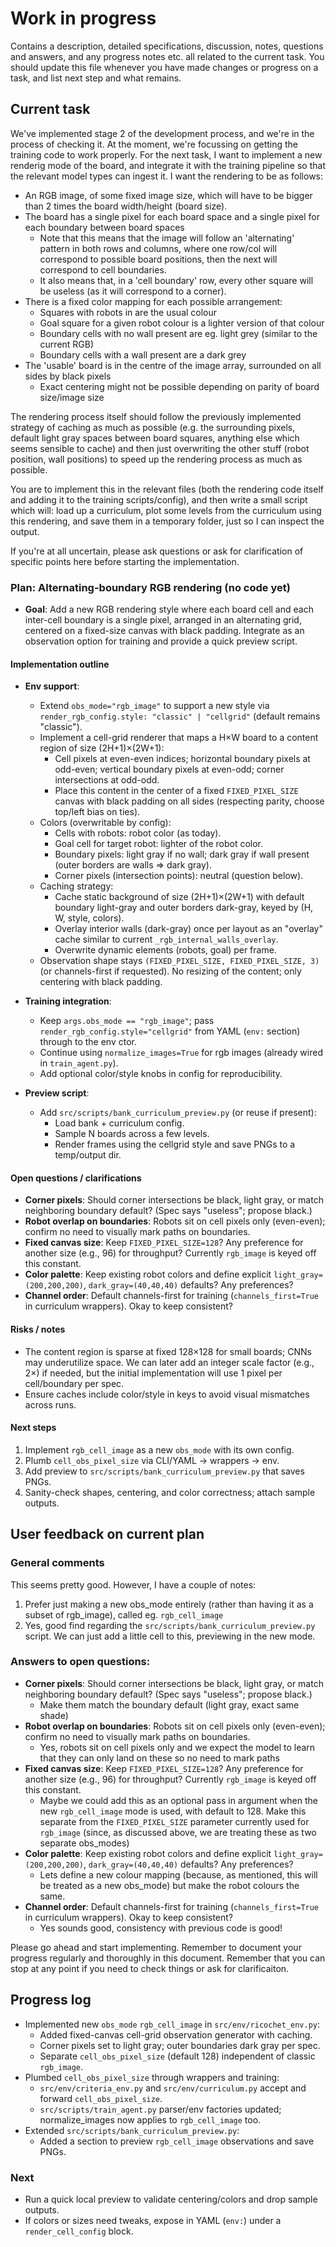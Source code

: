 # Work in progress
Contains a description, detailed specifications, discussion, notes, questions and answers, and any progress notes etc. all related to the current task. You should update this file whenever you have made changes or progress on a task, and list next step and what remains.

## Current task
We've implemented stage 2 of the development process, and we're in the process of checking it. At the moment, we're focussing on getting the training code to work properly. 
For the next task, I want to implement a new renderig mode of the board, and integrate it with the training pipeline so that the relevant model types can ingest it. 
I want the rendering to be as follows:
- An RGB image, of some fixed image size, which will have to be bigger than 2 times the board width/height (board size).
- The board has a single pixel for each board space and a single pixel for each boundary between board spaces
  - Note that this means that the image will follow an 'alternating' pattern in both rows and columns, where one row/col will correspond to possible board positions, then the next will correspond to cell boundaries.
  - It also means that, in a 'cell boundary' row, every other square will be useless (as it will correspond to a corner).
- There is a fixed color mapping for each possible arrangement:
  - Squares with robots in are the usual colour
  - Goal square for a given robot colour is a lighter version of that colour
  - Boundary cells with no wall present are eg. light grey (similar to the current RGB)
  - Boundary cells with a wall present are a dark grey
- The 'usable' board is in the centre of the image array, surrounded on all sides by black pixels
  - Exact centering might not be possible depending on parity of board size/image size

The rendering process itself should follow the previously implemented strategy of caching as much as possible (e.g. the surrounding pixels, default light gray spaces between board squares, anything else which seems sensible to cache) and then just overwriting the other stuff (robot position, wall positions) to speed up the rendering process as much as possible.

You are to implement this in the relevant files (both the rendering code itself and adding it to the training scripts/config), and then write a small script which will: load up a curriculum, plot some levels from the curriculum using this rendering, and save them in a temporary folder, just so I can inspect the output.

If you're at all uncertain, please ask questions or ask for clarification of specific points here before starting the implementation.

### Plan: Alternating-boundary RGB rendering (no code yet)

- **Goal**: Add a new RGB rendering style where each board cell and each inter-cell boundary is a single pixel, arranged in an alternating grid, centered on a fixed-size canvas with black padding. Integrate as an observation option for training and provide a quick preview script.

#### Implementation outline
- **Env support**:
  - Extend `obs_mode="rgb_image"` to support a new style via `render_rgb_config.style: "classic" | "cellgrid"` (default remains "classic").
  - Implement a cell-grid renderer that maps a H×W board to a content region of size (2H+1)×(2W+1):
    - Cell pixels at even-even indices; horizontal boundary pixels at odd-even; vertical boundary pixels at even-odd; corner intersections at odd-odd.
    - Place this content in the center of a fixed `FIXED_PIXEL_SIZE` canvas with black padding on all sides (respecting parity, choose top/left bias on ties).
  - Colors (overwritable by config):
    - Cells with robots: robot color (as today).
    - Goal cell for target robot: lighter of the robot color.
    - Boundary pixels: light gray if no wall; dark gray if wall present (outer borders are walls ⇒ dark gray).
    - Corner pixels (intersection points): neutral (question below).
  - Caching strategy:
    - Cache static background of size (2H+1)×(2W+1) with default boundary light-gray and outer borders dark-gray, keyed by (H, W, style, colors).
    - Overlay interior walls (dark-gray) once per layout as an "overlay" cache similar to current `_rgb_internal_walls_overlay`.
    - Overwrite dynamic elements (robots, goal) per frame.
  - Observation shape stays `(FIXED_PIXEL_SIZE, FIXED_PIXEL_SIZE, 3)` (or channels-first if requested). No resizing of the content; only centering with black padding.

- **Training integration**:
  - Keep `args.obs_mode == "rgb_image"`; pass `render_rgb_config.style="cellgrid"` from YAML (`env:` section) through to the env ctor.
  - Continue using `normalize_images=True` for rgb images (already wired in `train_agent.py`).
  - Add optional color/style knobs in config for reproducibility.

- **Preview script**:
  - Add `src/scripts/bank_curriculum_preview.py` (or reuse if present):
    - Load bank + curriculum config.
    - Sample N boards across a few levels.
    - Render frames using the cellgrid style and save PNGs to a temp/output dir.

#### Open questions / clarifications
- **Corner pixels**: Should corner intersections be black, light gray, or match neighboring boundary default? (Spec says "useless"; propose black.)
- **Robot overlap on boundaries**: Robots sit on cell pixels only (even-even); confirm no need to visually mark paths on boundaries.
- **Fixed canvas size**: Keep `FIXED_PIXEL_SIZE=128`? Any preference for another size (e.g., 96) for throughput? Currently `rgb_image` is keyed off this constant.
- **Color palette**: Keep existing robot colors and define explicit `light_gray=(200,200,200)`, `dark_gray=(40,40,40)` defaults? Any preferences?
- **Channel order**: Default channels-first for training (`channels_first=True` in curriculum wrappers). Okay to keep consistent?

#### Risks / notes
- The content region is sparse at fixed 128×128 for small boards; CNNs may underutilize space. We can later add an integer scale factor (e.g., 2×) if needed, but the initial implementation will use 1 pixel per cell/boundary per spec.
- Ensure caches include color/style in keys to avoid visual mismatches across runs.

#### Next steps
1. Implement `rgb_cell_image` as a new `obs_mode` with its own config.
2. Plumb `cell_obs_pixel_size` via CLI/YAML → wrappers → env.
3. Add preview to `src/scripts/bank_curriculum_preview.py` that saves PNGs.
4. Sanity-check shapes, centering, and color correctness; attach sample outputs.


## User feedback on current plan

### General comments

This seems pretty good. However, I have a couple of notes:
1) Prefer just making a new obs_mode entirely (rather than having it as a subset of rgb_image), called eg. `rgb_cell_image`
2) Yes, good find regarding the `src/scripts/bank_curriculum_preview.py` script. We can just add a little cell to this, previewing in the new mode.

### Answers to open questions:

- **Corner pixels**: Should corner intersections be black, light gray, or match neighboring boundary default? (Spec says "useless"; propose black.)
  - Make them match the boundary default (light gray, exact same shade)
- **Robot overlap on boundaries**: Robots sit on cell pixels only (even-even); confirm no need to visually mark paths on boundaries.
  - Yes, robots sit on cell pixels only and we expect the model to learn that they can only land on these so no need to mark paths
- **Fixed canvas size**: Keep `FIXED_PIXEL_SIZE=128`? Any preference for another size (e.g., 96) for throughput? Currently `rgb_image` is keyed off this constant.
  - Maybe we could add this as an optional pass in argument when the new `rgb_cell_image` mode is used, with default to 128. Make this separate from the `FIXED_PIXEL_SIZE` parameter currently used for `rgb_image` (since, as discussed above, we are treating these as two separate obs_modes)
- **Color palette**: Keep existing robot colors and define explicit `light_gray=(200,200,200)`, `dark_gray=(40,40,40)` defaults? Any preferences?
  - Lets define a new colour mapping (because, as mentioned, this will be treated as a new obs_mode) but make the robot colours the same.
- **Channel order**: Default channels-first for training (`channels_first=True` in curriculum wrappers). Okay to keep consistent?
  - Yes sounds good, consistency with previous code is good!

Please go ahead and start implementing.
Remember to document your progress regularly and thoroughly in this document.
Remember that you can stop at any point if you need to check things or ask for clarificaiton. 

## Progress log

- Implemented new `obs_mode` `rgb_cell_image` in `src/env/ricochet_env.py`:
  - Added fixed-canvas cell-grid observation generator with caching.
  - Corner pixels set to light gray; outer boundaries dark gray per spec.
  - Separate `cell_obs_pixel_size` (default 128) independent of classic `rgb_image`.
- Plumbed `cell_obs_pixel_size` through wrappers and training:
  - `src/env/criteria_env.py` and `src/env/curriculum.py` accept and forward `cell_obs_pixel_size`.
  - `src/scripts/train_agent.py` parser/env factories updated; normalize_images now applies to `rgb_cell_image` too.
- Extended `src/scripts/bank_curriculum_preview.py`:
  - Added a section to preview `rgb_cell_image` observations and save PNGs.

### Next
- Run a quick local preview to validate centering/colors and drop sample outputs.
- If colors or sizes need tweaks, expose in YAML (`env:`) under a `render_cell_config` block.
